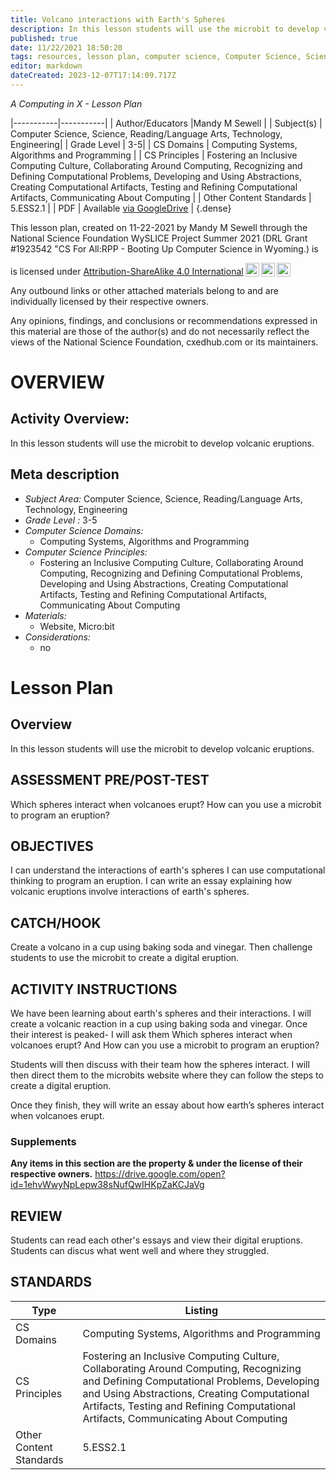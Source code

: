 ```yaml
---
title: Volcano interactions with Earth's Spheres
description: In this lesson students will use the microbit to develop volcanic eruptions.
published: true
date: 11/22/2021 18:50:20
tags: resources, lesson plan, computer science, Computer Science, Science, Reading/Language Arts, Technology, Engineering 
editor: markdown
dateCreated: 2023-12-07T17:14:09.717Z
---
```

*A Computing in X - Lesson Plan*

|-----------|-----------|
| Author/Educators |Mandy M Sewell |
| Subject(s) | Computer Science, Science, Reading/Language Arts, Technology, Engineering|
| Grade Level | 3-5|
| CS Domains | Computing Systems, Algorithms and Programming |
| CS Principles | Fostering an Inclusive Computing Culture, Collaborating Around Computing, Recognizing and Defining Computational Problems, Developing and Using Abstractions, Creating Computational Artifacts, Testing and Refining Computational Artifacts, Communicating About Computing |
| Other Content Standards | 5.ESS2.1 | 
| PDF | Available [via GoogleDrive](https://drive.google.com/open?id=1wIMZ3VYPhVUhJsrOLK4zDGQHftqJYZdB) |
{.dense}






This lesson plan, created on 11-22-2021 by Mandy M Sewell through the National Science Foundation WySLICE Project Summer 2021 (DRL Grant #1923542 "CS For All:RPP - Booting Up Computer Science in Wyoming.) is  <p xmlns:cc="http://creativecommons.org/ns#" >  is licensed under <a href="http://creativecommons.org/licenses/by-sa/4.0/?ref=chooser-v1" target="_blank" rel="license noopener noreferrer" style="display:inline-block;">Attribution-ShareAlike 4.0 International<img style="height:22px!important;margin-left:3px;vertical-align:text-bottom;" src="https://mirrors.creativecommons.org/presskit/icons/cc.svg?ref=chooser-v1"><img style="height:22px!important;margin-left:3px;vertical-align:text-bottom;" src="https://mirrors.creativecommons.org/presskit/icons/by.svg?ref=chooser-v1"><img style="height:22px!important;margin-left:3px;vertical-align:text-bottom;" src="https://mirrors.creativecommons.org/presskit/icons/sa.svg?ref=chooser-v1"></a></p>


Any outbound links or other attached materials belong to and are individually licensed by their respective owners. 


Any opinions, findings, and conclusions or recommendations expressed in this material are those of the author(s) and do not necessarily reflect the views of the National Science Foundation, cxedhub.com or its maintainers.


# OVERVIEW
## Activity Overview:  
In this lesson students will use the microbit to develop volcanic eruptions.
## Meta description
+ *Subject Area:* Computer Science, Science, Reading/Language Arts, Technology, Engineering 
+ *Grade Level :* 3-5 
+ *Computer Science Domains:*
   + Computing Systems, Algorithms and Programming
+ *Computer Science Principles:*
   + Fostering an Inclusive Computing Culture, Collaborating Around Computing, Recognizing and Defining Computational Problems, Developing and Using Abstractions, Creating Computational Artifacts, Testing and Refining Computational Artifacts, Communicating About Computing
+ *Materials:* 
   + Website, Micro:bit
+ *Considerations:*
   + no


# Lesson Plan
## Overview
In this lesson students will use the microbit to develop volcanic eruptions.
## ASSESSMENT PRE/POST-TEST
Which spheres interact when volcanoes erupt?
How can you use a microbit to program an eruption?
## OBJECTIVES
I can understand the interactions of earth's spheres
I can use computational thinking to program an eruption.
I can write an essay explaining how volcanic eruptions involve interactions of earth's spheres.


## CATCH/HOOK
Create a volcano in a cup using baking soda and vinegar.  Then challenge students to use the microbit to create a digital eruption.


## ACTIVITY INSTRUCTIONS
We have been learning about earth's spheres and their interactions. I will create a volcanic reaction in a cup using baking soda and vinegar.  Once their interest is peaked- I will ask them Which spheres interact when volcanoes erupt? And How can you use a microbit to program an eruption?


Students will then discuss with their team how the spheres interact.  I will then direct them to the microbits website where they can follow the steps to create a digital eruption.


Once they finish, they will write an essay about how earth’s spheres interact when volcanoes erupt.


### Supplements
**Any items in this section are the property & under the license of their respective owners.**
https://drive.google.com/open?id=1ehvWwyNpLepw38sNufQwIHKpZaKCJaVg




## REVIEW
Students can read each other's essays and view their digital eruptions. Students can discus what went well and where they struggled.
## STANDARDS        
| Type | Listing | 
|-----------|-----------|
| CS Domains  | Computing Systems, Algorithms and Programming|
| CS Principles   | Fostering an Inclusive Computing Culture, Collaborating Around Computing, Recognizing and Defining Computational Problems, Developing and Using Abstractions, Creating Computational Artifacts, Testing and Refining Computational Artifacts, Communicating About Computing|
| Other Content Standards | 5.ESS2.1  |